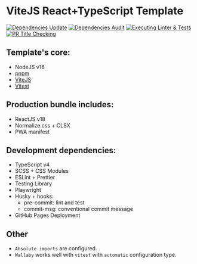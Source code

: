 # ViteJS React+TypeScript Template

[![Dependencies Update](https://github.com/cTux/vitejs-react-ts-template/actions/workflows/dependencies-update.yml/badge.svg)](https://github.com/cTux/vitejs-react-ts-template/actions/workflows/dependencies-update.yml)
[![Dependencies Audit](https://github.com/cTux/vitejs-react-ts-template/actions/workflows/dependencies-audit.yml/badge.svg)](https://github.com/cTux/vitejs-react-ts-template/actions/workflows/dependencies-audit.yml)
[![Executing Linter & Tests](https://github.com/cTux/vitejs-react-ts-template/actions/workflows/lint-and-test.yml/badge.svg)](https://github.com/cTux/vitejs-react-ts-template/actions/workflows/lint-and-test.yml)
[![PR Title Checking](https://github.com/cTux/vitejs-react-ts-template/actions/workflows/pr-title-validation.yml/badge.svg)](https://github.com/cTux/vitejs-react-ts-template/actions/workflows/pr-title-validation.yml)

## Template's core:
* NodeJS v16
* [pnpm](https://pnpm.io/)
* [ViteJS](https://vitejs.dev/)
* [Vitest](https://vitest.dev/)

## Production bundle includes:

* ReactJS v18
* Normalize.css + CLSX
* PWA manifest

## Development dependencies:

* TypeScript v4
* SCSS + CSS Modules 
* ESLint + Prettier
* Testing Library
* Playwright
* Husky + hooks:
  * pre-commit: lint and test
  * commit-msg: conventional commit message
* GitHub Pages Deployment

## Other
* `Absolute imports` are configured.
* `Wallaby` works well with `vitest` with `automatic` configuration type.

